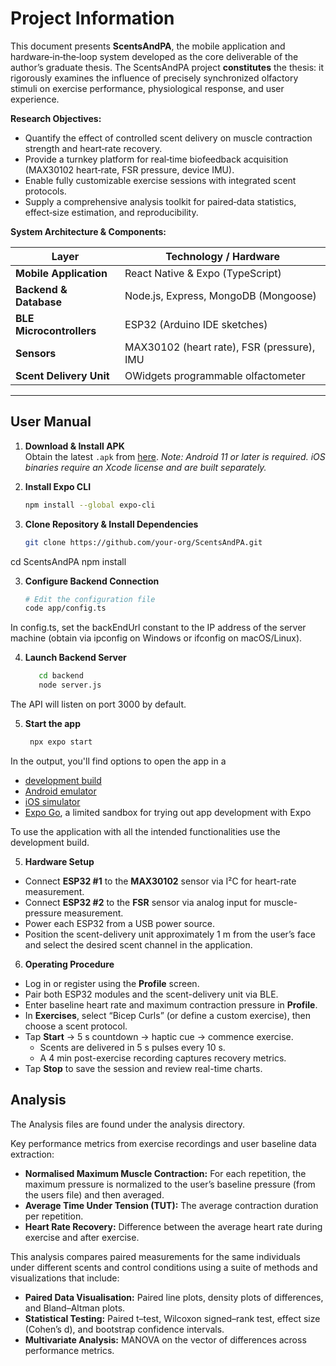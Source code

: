 # Project Information

This document presents **ScentsAndPA**, the mobile application and hardware‐in‐the‐loop system developed as the core deliverable of the author’s graduate thesis. The ScentsAndPA project **constitutes** the thesis: it rigorously examines the influence of precisely synchronized olfactory stimuli on exercise performance, physiological response, and user experience.

**Research Objectives:**

- Quantify the effect of controlled scent delivery on muscle contraction strength and heart‐rate recovery.
- Provide a turnkey platform for real‐time biofeedback acquisition (MAX30102 heart‐rate, FSR pressure, device IMU).
- Enable fully customizable exercise sessions with integrated scent protocols.
- Supply a comprehensive analysis toolkit for paired‐data statistics, effect‐size estimation, and reproducibility.

**System Architecture & Components:**

| Layer                   | Technology / Hardware                          |
|-------------------------|------------------------------------------------|
| **Mobile Application**  | React Native & Expo (TypeScript)               |
| **Backend & Database**  | Node.js, Express, MongoDB (Mongoose)           |
| **BLE Microcontrollers**| ESP32 (Arduino IDE sketches)                   |
| **Sensors**             | MAX30102 (heart rate), FSR (pressure), IMU     |
| **Scent Delivery Unit** | OWidgets programmable olfactometer             |

---

## User Manual

1. **Download & Install APK**  
   Obtain the latest `.apk` from [here](https://drive.google.com/file/d/1XjzZfPCCDvxQ0wmsWfh0WzEw0pDuMxwu/view?usp=sharing).
   _Note: Android 11 or later is required. iOS binaries require an Xcode license and are built separately._

2. **Install Expo CLI**  

   ```bash
   npm install --global expo-cli

3. **Clone Repository & Install Dependencies**  

     ```bash
   git clone https://github.com/your-org/ScentsAndPA.git

cd ScentsAndPA
npm install

3. **Configure Backend Connection**  

     ```bash
   # Edit the configuration file
   code app/config.ts

In config.ts, set the backEndUrl constant to the IP address of the server machine (obtain via ipconfig on Windows or ifconfig on macOS/Linux).

4. **Launch Backend Server**

   ```bash
      cd backend
      node server.js

The API will listen on port 3000 by default.

5. **Start the app**

   ```bash
    npx expo start
   ```

In the output, you'll find options to open the app in a

- [development build](https://docs.expo.dev/develop/development-builds/introduction/)
- [Android emulator](https://docs.expo.dev/workflow/android-studio-emulator/)
- [iOS simulator](https://docs.expo.dev/workflow/ios-simulator/)
- [Expo Go](https://expo.dev/go), a limited sandbox for trying out app development with Expo

To use the application with all the intended functionalities use the development build.

5. **Hardware Setup**

- Connect **ESP32 #1** to the **MAX30102** sensor via I²C for heart-rate measurement.  
- Connect **ESP32 #2** to the **FSR** sensor via analog input for muscle-pressure measurement.  
- Power each ESP32 from a USB power source.  
- Position the scent-delivery unit approximately 1 m from the user’s face and select the desired scent channel in the application.  

6. **Operating Procedure**

- Log in or register using the **Profile** screen.  
- Pair both ESP32 modules and the scent-delivery unit via BLE.  
- Enter baseline heart rate and maximum contraction pressure in **Profile**.  
- In **Exercises**, select “Bicep Curls” (or define a custom exercise), then choose a scent protocol.  
- Tap **Start** → 5 s countdown → haptic cue → commence exercise.  
  - Scents are delivered in 5 s pulses every 10 s.  
  - A 4 min post-exercise recording captures recovery metrics.  
- Tap **Stop** to save the session and review real-time charts.  

## Analysis

   The Analysis files are found under the analysis directory.

 Key performance metrics from exercise recordings and user baseline data extraction:

- **Normalised Maximum Muscle Contraction:** For each repetition, the maximum pressure is normalized to the user’s baseline pressure (from the users file) and then averaged.
- **Average Time Under Tension (TUT):** The average contraction duration per repetition.
- **Heart Rate Recovery:** Difference between the average heart rate during exercise and after exercise.

This analysis compares paired measurements for the same individuals under different scents and control conditions using a suite of methods and visualizations that include:

- **Paired Data Visualisation:** Paired line plots, density plots of differences, and Bland–Altman plots.
- **Statistical Testing:** Paired t–test, Wilcoxon signed–rank test, effect size (Cohen’s d), and bootstrap confidence intervals.
- **Multivariate Analysis:** MANOVA on the vector of differences across performance metrics.
